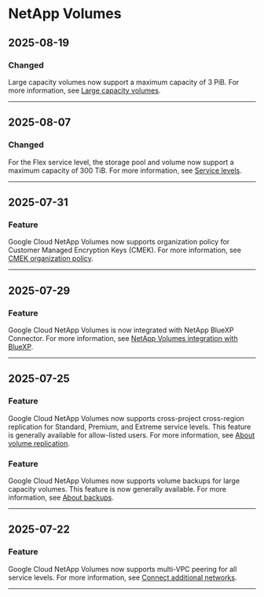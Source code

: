 # NetApp Volumes

## 2025-08-19

### Changed

Large capacity volumes now support a maximum capacity of 3 PiB. For more information, see [Large capacity volumes](https://cloud.google.com/netapp/volumes/docs/configure-and-use/volumes/overview#large-capacity-volumes).

---
## 2025-08-07

### Changed

For the Flex service level, the storage pool and volume now support a maximum capacity of 300 TiB. For more information, see [Service levels](https://cloud.google.com/netapp/volumes/docs/discover/service-levels).

---
## 2025-07-31

### Feature

Google Cloud NetApp Volumes now supports organization policy for Customer Managed Encryption Keys (CMEK). For more information, see [CMEK organization policy](https://cloud.google.com/netapp/volumes/docs/configure-and-use/cmek/cmek-overview#cmek_organization_policy).

---
## 2025-07-29

### Feature

Google Cloud NetApp Volumes is now integrated with NetApp BlueXP Connector. For more information, see [NetApp Volumes integration with BlueXP](https://cloud.google.com/netapp/volumes/docs/discover/features#netapp-volumes-integration-with-bluexp).

---
## 2025-07-25

### Feature

Google Cloud NetApp Volumes now supports cross-project cross-region replication for Standard, Premium, and Extreme service levels. This feature is generally available for allow-listed users. For more information, see [About volume replication](https://cloud.google.com/netapp/volumes/docs/protect-data/about-volume-replication).

### Feature

Google Cloud NetApp Volumes now supports volume backups for large capacity volumes. This feature is now generally available. For more information, see [About backups](https://cloud.google.com/netapp/volumes/docs/protect-data/about-backups).

---
## 2025-07-22

### Feature

Google Cloud NetApp Volumes now supports multi-VPC peering for all service levels. For more information, see [Connect additional networks](https://cloud.google.com/netapp/volumes/docs/get-started/quickstarts/connect-additional-networks).

---
